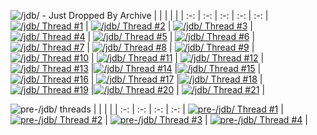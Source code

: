 ![/jdb/ - Just Dropped By Archive](https://files.catbox.moe/1wu18w.png)
|   |   |   |   |   |
:-: | :-:  | :-:  | :-:  | :-: |
[![/jdb/ Thread #1](https://files.catbox.moe/kfjpgm.png)](https://desuarchive.org/mlp/thread/38851366/) | [![/jdb/ Thread #2](https://files.catbox.moe/rpm1vv.png)](https://desuarchive.org/mlp/thread/38953266/) | [![/jdb/ Thread #3](https://files.catbox.moe/6tbln7.png)](https://desuarchive.org/mlp/thread/39005316/) | [![/jdb/ Thread #4](https://files.catbox.moe/h3y18u.png)](https://desuarchive.org/mlp/thread/39066113/) | [![/jdb/ Thread #5](https://files.catbox.moe/8pwq9d.png)](https://desuarchive.org/mlp/thread/39130946/) | 
[![/jdb/ Thread #6](https://files.catbox.moe/2os6rb.png)](https://desuarchive.org/mlp/thread/39206763/) | [![/jdb/ Thread #7](https://files.catbox.moe/nripak.png)](https://desuarchive.org/mlp/thread/39284585/) | [![/jdb/ Thread #8](https://files.catbox.moe/r0p51p.png)](https://desuarchive.org/mlp/thread/39353975/) | [![/jdb/ Thread #9](https://files.catbox.moe/4i3szw.png)](https://desuarchive.org/mlp/thread/39429898/) | [![/jdb/ Thread #10](https://files.catbox.moe/clunkt.png)](https://desuarchive.org/mlp/thread/39477837/) |
[![/jdb/ Thread #11](https://files.catbox.moe/mgnzqu.png)](https://desuarchive.org/mlp/thread/39552970/) | [![/jdb/ Thread #12](https://files.catbox.moe/jab64t.png)](https://desuarchive.org/mlp/thread/39610661/) |[![/jdb/ Thread #13](https://files.catbox.moe/a4nppx.png)](https://desuarchive.org/mlp/thread/39660640/) |[![/jdb/ Thread #14](https://files.catbox.moe/885aqo.png)](https://desuarchive.org/mlp/thread/39734254) |[![/jdb/ Thread #15](https://files.catbox.moe/l3h3d2.png)](https://desuarchive.org/mlp/thread/39799847) |
[![/jdb/ Thread #16](https://files.catbox.moe/r4uvk5.png)](https://desuarchive.org/mlp/thread/39870453/) | [![/jdb/ Thread #17](https://files.catbox.moe/mx7zxd.png)](https://desuarchive.org/mlp/thread/39937399) |[![/jdb/ Thread #18](https://files.catbox.moe/xom7qm.png)](https://desuarchive.org/mlp/thread/40011785) |[![/jdb/ Thread #19](https://files.catbox.moe/8rjtmj.png)](https://desuarchive.org/mlp/thread/40084802) |[![/jdb/ Thread #20](https://files.catbox.moe/v4695j.png)](https://desuarchive.org/mlp/thread/40158639) |
[![/jdb/ Thread #21](https://files.catbox.moe/jhxi9b.png)](https://boards.4channel.org/mlp/thread/40236792) |

![pre-/jdb/ threads ](https://files.catbox.moe/8qhbkg.png)
|   |   |   |   | 
:-: | :-:  | :-:  | :-:  | 
[![pre-/jdb/ Thread #1](https://files.catbox.moe/4xruip.png)](https://desuarchive.org/mlp/thread/37719708/) | [![pre-/jdb/ Thread #2](https://files.catbox.moe/ov22xf.png)](https://desuarchive.org/mlp/thread/37904436/) | [![pre-/jdb/ Thread #3](https://files.catbox.moe/9clr9n.png)](https://desuarchive.org/mlp/thread/38606364/) | [![pre-/jdb/ Thread #4](https://files.catbox.moe/1u4c9y.png)](https://desuarchive.org/mlp/thread/38716403/) |